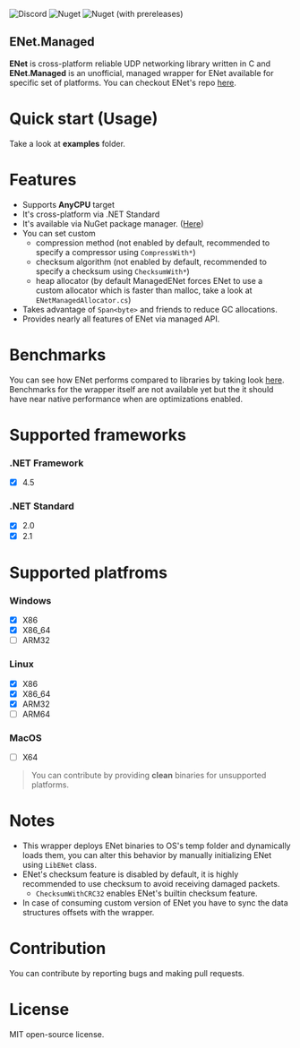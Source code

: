 ![Discord](https://img.shields.io/discord/728246944765313075?label=discord)
![Nuget](https://img.shields.io/nuget/dt/ENet.Managed?label=downloads)
![Nuget (with prereleases)](https://img.shields.io/nuget/vpre/ENet.Managed?label=version)

## ENet.Managed
**ENet** is cross-platform reliable UDP networking library written in C and **ENet.Managed** is an unofficial, managed wrapper for ENet available for specific set of platforms. You can checkout ENet's repo [here][enet-repo].

# Quick start (Usage)
Take a look at **examples** folder.

# Features
* Supports **AnyCPU** target
* It's cross-platform via .NET Standard
* It's available via NuGet package manager. ([Here][nuget])
* You can set custom
  * compression method (not enabled by default, recommended to specify a compressor using <code>CompressWith*</code>)
  * checksum algorithm (not enabled by default, recommended to specify a checksum using <code>ChecksumWith*</code>)
  * heap allocator (by default ManagedENet forces ENet to use a custom allocator which is faster than malloc, take a look at <code>ENetManagedAllocator.cs</code>)
* Takes advantage of <code>Span\<byte></code> and friends to reduce GC allocations.
* Provides nearly all features of ENet via managed API.

# Benchmarks
You can see how ENet performs compared to libraries by taking look [here][benchmark].<br/>
Benchmarks for the wrapper itself are not available yet but the it should have near native performance when are optimizations enabled.

# Supported frameworks
### .NET Framework
* [X] 4.5
### .NET Standard
* [X] 2.0
* [X] 2.1

# Supported platfroms
### Windows 
* [X] X86
* [X] X86_64
* [ ] ARM32
### Linux 
* [X] X86
* [X] X86_64
* [X] ARM32
* [ ] ARM64
### MacOS
* [ ] X64

> You can contribute by providing **clean** binaries for unsupported platforms. 

# Notes
* This wrapper deploys ENet binaries to OS's temp folder and dynamically loads them, you can alter this behavior by manually initializing ENet using <code>LibENet</code> class.
* ENet's checksum feature is disabled by default, it is highly recommended to use checksum to avoid receiving damaged packets. 
  * <code>ChecksumWithCRC32</code> enables ENet's builtin checksum feature.
* In case of consuming custom version of ENet you have to sync the data structures offsets with the wrapper. 

# Contribution
You can contribute by reporting bugs and making pull requests.

# License
MIT open-source license.

[enet-repo]: http://www.github.com/lsalzman/enet
[benchmark]: http://www.github.com/nxrighthere/BenchmarkNet/wiki/Benchmark-Results
[nuget]: http://www.nuget.org/packages/ENet.Managed


